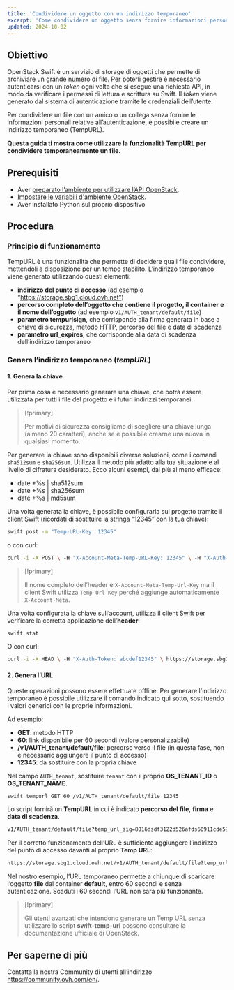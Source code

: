 ```yaml
---
title: 'Condividere un oggetto con un indirizzo temporaneo'
excerpt: 'Come condividere un oggetto senza fornire informazioni personali'
updated: 2024-10-02
---
```


## Obiettivo 

OpenStack Swift è un servizio di storage di oggetti che permette di archiviare un grande numero di file. Per poterli gestire è necessario autenticarsi con un *token* ogni volta che si esegue una richiesta API, in modo da verificare i permessi di lettura e scrittura su Swift.  Il *token* viene generato dal sistema di autenticazione tramite le credenziali dell’utente.

Per condividere un file con un amico o un collega senza fornire le informazioni personali relative all’autenticazione, è possibile creare un indirizzo temporaneo (TempURL).

**Questa guida ti mostra come utilizzare la funzionalità TempURL per condividere temporaneamente un file.**

## Prerequisiti

- Aver [preparato l’ambiente per utilizzare l’API OpenStack](/pages/public_cloud/compute/prepare_the_environment_for_using_the_openstack_api).
- [Impostare le variabili d'ambiente OpenStack](/pages/public_cloud/compute/loading_openstack_environment_variables).
- Aver installato Python sul proprio dispositivo

## Procedura

### Principio di funzionamento

TempURL è una funzionalità che permette di decidere quali file condividere, mettendoli a disposizione per un tempo stabilito. L’indirizzo temporaneo viene generato utilizzando questi elementi:

- **indirizzo del punto di accesso** (ad esempio “https://storage.sbg1.cloud.ovh.net”)
- **percorso completo dell’oggetto che contiene il progetto, il container e il nome dell’oggetto** (ad esempio `v1/AUTH_tenant/default/file`)
- **parametro tempurlsign**, che corrisponde alla firma generata in base a chiave di sicurezza, metodo HTTP, percorso del file e data di scadenza
- **parametro url_expires**, che corrisponde alla data di scadenza dell’indirizzo temporaneo

### Genera l’indirizzo temporaneo (*tempURL*)

#### 1. Genera la chiave

Per prima cosa è necessario generare una chiave, che potrà essere utilizzata per tutti i file del progetto  e i futuri indirizzi temporanei. 

> [!primary]
>
> Per motivi di sicurezza consigliamo di scegliere una chiave lunga (almeno 20 caratteri), anche se è possibile crearne una nuova in qualsiasi momento.
> 

Per generare la chiave sono disponibili diverse soluzioni, come i comandi `sha512sum` e `sha256sum`. Utilizza il metodo più adatto alla tua situazione e al livello di cifratura desiderato. Ecco alcuni esempi, dal più al meno efficace:

- date +%s | sha512sum
- date +%s | sha256sum
- date +%s | md5sum 

Una volta generata la chiave, è possibile configurarla sul progetto tramite il client Swift (ricordati di sostituire la stringa “12345” con la tua chiave):

```bash
swift post -m "Temp-URL-Key: 12345"
```

o con curl:

```bash
curl -i -X POST \ -H "X-Account-Meta-Temp-URL-Key: 12345" \ -H "X-Auth-Token: abcdef12345" \ https://storage.sbg1.cloud.ovh.net/v1/AUTH_ProjectID
```

> [!primary]
>
> Il nome completo dell’header è `X-Account-Meta-Temp-Url-Key` ma il client Swift utilizza `Temp-Url-Key` perché aggiunge automaticamente `X-Account-Meta`.
> 

Una volta configurata la chiave sull’account, utilizza il client Swift per verificare la corretta applicazione dell’**header**:

```bash
swift stat
```

O con curl:

```bash
curl -i -X HEAD \ -H "X-Auth-Token: abcdef12345" \ https://storage.sbg1.cloud.ovh.net/v1/AUTH_ProjectID
```

#### 2. Genera l’URL

Queste operazioni possono essere effettuate offline. Per generare l'indirizzo temporaneo è possibile utilizzare il comando indicato qui sotto, sostituendo i valori generici con le proprie informazioni.

Ad esempio:

- **GET**: metodo HTTP
- **60**: link disponibile per 60 secondi (valore personalizzabile)
- **/v1/AUTH_tenant/default/file**: percorso verso il file (in questa fase, non è necessario aggiungere il punto di accesso)
- **12345**: da sostituire con la propria chiave

Nel campo `AUTH_tenant`, sostituire `tenant` con il proprio **OS_TENANT_ID** o **OS_TENANT_NAME**.

```bash
swift tempurl GET 60 /v1/AUTH_tenant/default/file 12345
```

Lo script fornirà un **TempURL** in cui è indicato **percorso del file**, **firma** e **data di scadenza**.

```bash
v1/AUTH_tenant/default/file?temp_url_sig=8016dsdf3122d526afds60911cde59fds3&temp_url_expires=1401548543
```

Per il corretto funzionamento dell’URL è sufficiente aggiungere l’indirizzo del punto di accesso davanti al proprio **Temp URL**:

```bash
https://storage.sbg1.cloud.ovh.net/v1/AUTH_tenant/default/file?temp_url_sig=8016dsdf3122d526afds60911cde59fds3&temp_url_expires=1401548543
```

Nel nostro esempio, l’URL temporaneo permette a chiunque di scaricare l’oggetto **file** dal container **default**, entro 60 secondi e senza autenticazione. Scaduti i 60 secondi l’URL non sarà più funzionante.

> [!primary]
>
> Gli utenti avanzati che intendono generare un Temp URL senza utilizzare lo script **swift-temp-url** possono consultare la documentazione ufficiale di OpenStack.

## Per saperne di più

Contatta la nostra Community di utenti all’indirizzo <https://community.ovh.com/en/>.